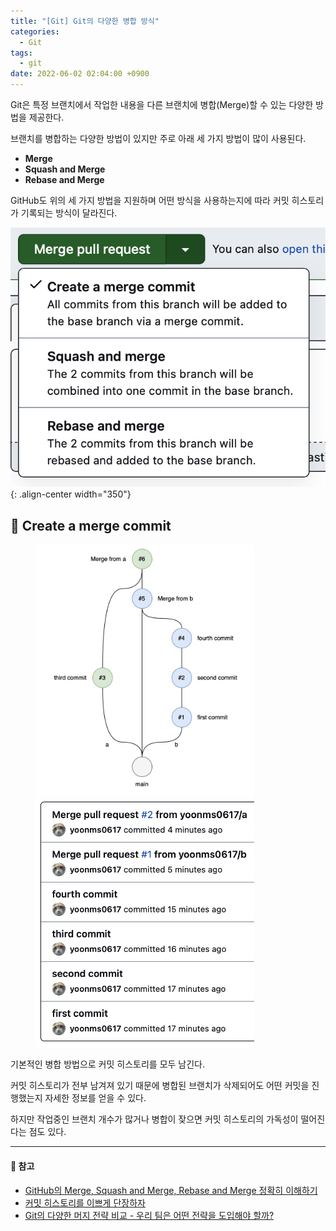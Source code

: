 ```yaml
---
title: "[Git] Git의 다양한 병합 방식"
categories:
  - Git
tags:
  - git
date: 2022-06-02 02:04:00 +0900
---
```


Git은 특정 브랜치에서 작업한 내용을 다른 브랜치에 병합(Merge)할 수 있는 다양한 방법을 제공한다.

브랜치를 병합하는 다양한 방법이 있지만 주로 아래 세 가지 방법이 많이 사용된다.

- **Merge**
- **Squash and Merge**
- **Rebase and Merge**

GitHub도 위의 세 가지 방법을 지원하며 어떤 방식을 사용하는지에 따라 커밋 히스토리가 기록되는 방식이 달라진다.

![git-branch-1](/assets/image/git/git-branch-1.png){: .align-center width="350"}

## 🎯 Create a merge commit

<figure class="align-center">
  <img src="../../assets/image/git/git-branch-2.png" width="350">
  <img src="../../assets/image/git/git-branch-3.png" width="350">
</figure>

기본적인 병합 방법으로 커밋 히스토리를 모두 남긴다.

커밋 히스토리가 전부 남겨져 있기 때문에 병합된 브랜치가 삭제되어도 어떤 커밋을 진행했는지 자세한 정보를 얻을 수 있다.

하지만 작업중인 브랜치 개수가 많거나 병합이 잦으면 커밋 히스토리의 가독성이 떨어진다는 점도 있다.

<!-- ## 🎯 Create a merge commit

<p align="center">
  <img src="./../../assets/image/git/git-branch-2.png" width="350">
  <img src="./../../assets/image/git/git-branch-3.png" width="355">
</p>

기본적인 병합 방법으로 커밋 히스토리를 모두 남긴다.

커밋 히스토리가 전부 남겨져 있기 때문에 병합된 브랜치가 삭제되어도 어떤 커밋을 진행했는지 자세한 정보를 얻을 수 있다.

하지만 작업중인 브랜치 개수가 많거나 잦은 병합으로 인해 커밋 히스토리의 가독성이 떨어진다는 점도 있다.

## 🎯 Squash and Merge

<p align="center">
  <img src="./../../assets/image/git/git-branch-4.png" width="350">
  <img src="./../../assets/image/git/git-branch-5.png" width="355">
</p>

여러 개의 커밋을 하나의 커밋으로 합쳐 병합하는 방식으로 진행한다.

커밋 히스토리를 깔끔하게 가져갈 수 있지만 일반적인 병합 방법보다는 정보를 많이 얻을 수 없다는 점이 있다.

## 🎯 Rebase and Merge

<p align="center">
  <img src="./../../assets/image/git/git-branch-6.png" width="250">
  <img src="./../../assets/image/git/git-branch-7.png" width="350">
</p>

Rebase는 단어 그대로 베이스를 다시 설정하는 작업으이다. 일반적인 병합 방법과 실행 결과는 같지만 커밋 히스토리는 달라진다.

일반적인 병합 방법은 병합했다는 커밋 히스토리가 남지만 Rebase를 사용한 경우는 병합했다는 커밋 히스토리가 남지 않는다.

마치 하나의 브랜치에서 작업한 것처럼 커밋 히스토리를 깔끔하게 가져갈 수 있지만 Rebase 사용에 익숙하지 않은 경우 문제 발생시 대처가 어려운 점이 있다. -->

---

#### 📌 참고

- [GitHub의 Merge, Squash and Merge, Rebase and Merge 정확히 이해하기](https://meetup.toast.com/posts/122)
- [커밋 히스토리를 이쁘게 단장하자](https://evan-moon.github.io/2019/08/30/commit-history-merge-strategy/)
- [Git의 다양한 머지 전략 비교 - 우리 팀은 어떤 전략을 도입해야 할까?](https://inmoonlight.github.io/2021/07/11/Git-merge-strategy/)